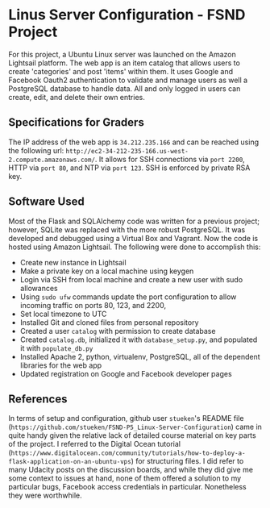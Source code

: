# Linus Server Configuration - FSND Project
For this project, a Ubuntu Linux server was launched on the Amazon Lightsail platform. The web app is an item catalog that allows users to create 'categories' and post 'items' within them. It uses Google and Facebook Oauth2 authentication to validate and manage users as well a PostgreSQL database to handle data. All and only logged in users can create, edit, and delete their own entries.

## Specifications for Graders
The IP address of the web app is `34.212.235.166` and can be reached using the following url: `http://ec2-34-212-235-166.us-west-2.compute.amazonaws.com/`. It allows for SSH connections via `port 2200`, HTTP via `port 80`, and NTP via `port 123`. SSH is enforced by private RSA key.

## Software Used
Most of the Flask and SQLAlchemy code was written for a previous project; however, SQLite was replaced with the more robust PostgreSQL. It was developed and debugged using a Virtual Box and Vagrant. Now the code is hosted using Amazon Lightsail. The following were done to accomplish this:
* Create new instance in Lightsail
* Make a private key on a local machine using keygen
* Login via SSH from local machine and create a new user with sudo allowances
* Using `sudo ufw` commands update the port configuration to allow incoming traffic on ports 80, 123, and 2200,
* Set local timezone to UTC
* Installed Git and cloned files from personal repository
* Created a user `catalog` with permission to create database
* Created `catalog.db`, initialized it with `database_setup.py`, and populated it with `populate_db.py`
* Installed Apache 2, python, virtualenv, PostgreSQL, all of the dependent libraries for the web app
* Updated registration on Google and Facebook developer pages

## References
In terms of setup and configuration, github user `stueken`'s README file (`https://github.com/stueken/FSND-P5_Linux-Server-Configuration`) came in quite handy given the relative lack of detailed course material on key parts of the project. I referred to the Digital Ocean tutorial (`https://www.digitalocean.com/community/tutorials/how-to-deploy-a-flask-application-on-an-ubuntu-vps`) for structuring files. I did refer to many Udacity posts on the discussion boards, and while they did give me some context to issues at hand, none of them offered a solution to my particular bugs, Facebook access credentials in particular. Nonetheless they were worthwhile.
